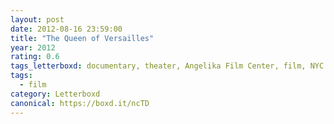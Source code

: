 ```yaml
---
layout: post 
date: 2012-08-16 23:59:00
title: "The Queen of Versailles"
year: 2012
rating: 0.6
tags_letterboxd: documentary, theater, Angelika Film Center, film, NYC
tags:
  - film
category: Letterboxd
canonical: https://boxd.it/ncTD
---
```


